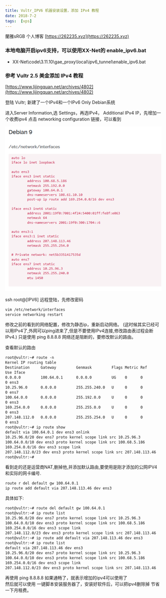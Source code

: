 ```yaml
---
title: Vultr_IPV6 机器安装设置，添加 IPv4 教程
date: 2018-7-2
tags:  [vps]
---
```


蘭雅sRGB 个人博客 [https://262235.xyz](https://262235.xyz)


### 本地电脑开启ipv6支持，可以使用XX-Net的 enable_ipv6.bat
- XX-Net\code\3.11.10\gae_proxy\local\ipv6_tunnel\enable_ipv6.bat

### 参考 Vultr 2.5 美金添加 IPv4 教程

[https://www.lijingquan.net/archives/4802](https://www.lijingquan.net/archives/4802)

登陆 Vultr;  新建了一个IPv4和一个IPv6 Only Debian系统

进入Server Information,选 Settings，再选IPv4， Additional IPv4 IP，先增加一个收费ipv4
点击  networking configuration 链接，可以看到

![](img/interfaces.png)

ssh  root@[IPV6] 远程登陆，先修改密码  

	vim /etc/network/interfaces
	service networking restart
 
修改之前的看到的网络配置，修改为静态ip，重新启动网络。
(这时候其实已经可以用IPv4了,外网可以ping进来了,但是不要使用IPv4连接,修改路由表过程会断IPv4.)
只是使用 ping  8.8.8.8 网络还是阻断的，要修改默认的路由。

查看默认的路由

```
root@vultr:~# route -n
Kernel IP routing table
Destination     Gateway         Genmask         Flags Metric Ref    Use Iface
0.0.0.0         100.64.0.1      0.0.0.0         UG    0      0        0 ens3
10.25.96.0      0.0.0.0         255.255.240.0   U     0      0        0 ens7
100.64.0.0      0.0.0.0         255.192.0.0     U     0      0        0 ens3
169.254.0.0     0.0.0.0         255.255.0.0     U     0      0        0 ens3
207.148.112.0   0.0.0.0         255.255.254.0   U     0      0        0 ens3
root@vultr:~# ip route show
default via 100.64.0.1 dev ens3 onlink 
10.25.96.0/20 dev ens7 proto kernel scope link src 10.25.96.3 
100.64.0.0/10 dev ens3 proto kernel scope link src 100.68.5.186 
169.254.0.0/16 dev ens3 scope link 
207.148.112.0/23 dev ens3 proto kernel scope link src 207.148.113.46 
root@vultr:~# 
```
看到走的还是运营商NAT,删掉他,并添加默认路由,要使用是刚才添加的公网IPV4和实际的网卡编号.
	
	route r del default gw 100.64.0.1
	ip route add default via 207.148.113.46 dev ens3
	
具体如下:
```
root@vultr:~# route del default gw 100.64.0.1
root@vultr:~# ip route list
10.25.96.0/20 dev ens7 proto kernel scope link src 10.25.96.3 
100.64.0.0/10 dev ens3 proto kernel scope link src 100.68.5.186 
169.254.0.0/16 dev ens3 scope link 
207.148.112.0/23 dev ens3 proto kernel scope link src 207.148.113.46 
root@vultr:~# ip route add default via 207.148.113.46 dev ens3
root@vultr:~# ip route list
default via 207.148.113.46 dev ens3 
10.25.96.0/20 dev ens7 proto kernel scope link src 10.25.96.3 
100.64.0.0/10 dev ens3 proto kernel scope link src 100.68.5.186 
169.254.0.0/16 dev ens3 scope link 
207.148.112.0/23 dev ens3 proto kernel scope link src 207.148.113.46 

```

再使用 ping 8.8.8.8 如果通畅了，就表示增加的ipv4可以使用了  
然后就可以使用 一键脚本安装服务器了，安装好软件后，可以把ipv4删除掉
节省一下月租费。